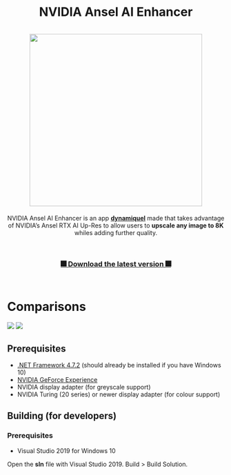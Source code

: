 <h1 align="center">
    NVIDIA Ansel AI Enhancer<br><br>
    <img src="https://i.postimg.cc/hjdC9JqW/Screenshot-4.png" width="400"/>
</h1>
<p align="center">
    NVIDIA Ansel AI Enhancer is an app <a href="https://github.com/dynamiquel"><strong>dynamiquel</strong></a> made that takes advantage of NVIDIA’s Ansel RTX AI Up-Res to allow users to <strong>upscale any image to 8K</strong> whiles adding further quality.
</p>

<br>

<h3 align="center"> 
    <a href="https://github.com/dynamiquel/NVIDIA-Ansel-AI-Enhancer/releases/download/v1.2/NVIDIA.Ansel.AI.Enhancer.exe">🎆 Download the latest version 🎆</a>
</h3>

<br>

# Comparisons
<img src="https://i.postimg.cc/C5yFkC6p/Firefox-NBc.png"/>
<img src="https://i.postimg.cc/yYvMzXX6/Rhaenyr-BC.png"/>

## Prerequisites
- [.NET Framework 4.7.2](https://dotnet.microsoft.com/download/dotnet-framework/thank-you/net472-web-installer) (should already be installed if you have Windows 10)</li>
- [NVIDIA GeForce Experience](https://www.nvidia.com/en-gb/geforce/geforce-experience/)</li>
- NVIDIA display adapter (for greyscale support)</li>
- NVIDIA Turing (20 series) or newer display adapter (for colour support)</li>

## Building (for developers)
### Prerequisites
<ul>
  <li>Visual Studio 2019 for Windows 10</li>
</ul>

Open the **sln** file with Visual Studio 2019. Build > Build Solution.
